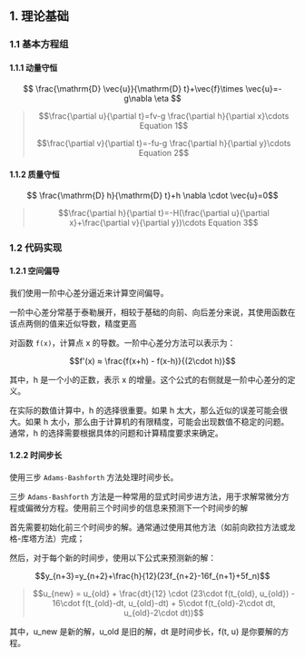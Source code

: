 ## 1. 理论基础

### 1.1 基本方程组

#### 1.1.1 动量守恒

$$ 
\frac{\mathrm{D} \vec{u}}{\mathrm{D} t}+\vec{f}\times \vec{u}=-g\nabla \eta $$
>$$\frac{\partial u}{\partial t}=fv-g \frac{\partial h}{\partial x}\cdots Equation 1$$
>
>$$\frac{\partial v}{\partial t}=-fu-g \frac{\partial h}{\partial y}\cdots Equation 2$$


#### 1.1.2 质量守恒

$$
\frac{\mathrm{D} h}{\mathrm{D} t}+h \nabla \cdot \vec{u}=0$$
>$$\frac{\partial h}{\partial t}=-H(\frac{\partial u}{\partial x}+\frac{\partial v}{\partial y})\cdots Equation 3$$

### 1.2 代码实现

#### 1.2.1 空间偏导

我们使用一阶中心差分逼近来计算空间偏导。

一阶中心差分常基于泰勒展开，相较于基础的向前、向后差分来说，其使用函数在该点两侧的值来近似导数，精度更高

对函数 `f(x)`，计算点 x 的导数。一阶中心差分方法可以表示为：

$$f'(x) ≈ \frac{f(x+h) - f(x-h)}{(2\cdot h)}$$

其中，h 是一个小的正数，表示 x 的增量。这个公式的右侧就是一阶中心差分的定义。

在实际的数值计算中，h 的选择很重要。如果 h 太大，那么近似的误差可能会很大。如果 h 太小，那么由于计算机的有限精度，可能会出现数值不稳定的问题。通常，h 的选择需要根据具体的问题和计算精度要求来确定。

#### 1.2.2 时间步长

使用三步 `Adams-Bashforth` 方法处理时间步长。

三步 `Adams-Bashforth` 方法是一种常用的显式时间步进方法，用于求解常微分方程或偏微分方程。使用前三个时间步的信息来预测下一个时间步的解

首先需要初始化前三个时间步的解。通常通过使用其他方法（如前向欧拉方法或龙格-库塔方法）完成；

然后，对于每个新的时间步，使用以下公式来预测新的解：

$$y_{n+3}=y_{n+2}+\frac{h}{12}(23f_{n+2}-16f_{n+1}+5f_n)$$

> $$u_{new} = u_{old} + \frac{dt}{12} \cdot (23\cdot f(t_{old}, u_{old}) - 16\cdot f(t_{old}-dt, u_{old}-dt) + 5\cdot f(t_{old}-2\cdot dt, u_{old}-2\cdot dt))$$

其中，u_new 是新的解，u_old 是旧的解，dt 是时间步长，f(t, u) 是你要解的方程。
